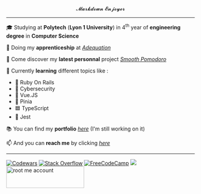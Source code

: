  <p align="center">  𝓜𝓪𝓻𝓴𝓭𝓸𝔀𝓷 𝓔𝓷𝓳𝓸𝔂𝓮𝓻 </p>
 
 ***
   
 
 
 🎓 Studying at **Polytech** (**Lyon 1 University**) in 4<sup>th</sup> year of **engineering degree** in **Computer Science**  
 
 👔 Doing my **apprenticeship** at [*Adequation*](https://adequation.fr/) 


 💽 Come discover my **latest personnal** project [*Smooth Pomodoro*](https://github.com/NicolasGuruphat/smooth-pomodoro)

 🌱 Currently **learning** different topics like :
  - 💎 Ruby On Rails
  - 🦺 Cybersecurity
  - 👀 Vue.JS
  - 🍍 Pinia
  - 🟦 TypeScript
  - 🧪 Jest
   <!-- 
   - 🌬 TailWind
   - ⚛️ React
   - 🔴 Laravel
   - 🐘 PostgreSQL + 🦫 DBeaver
   - 🦊 GitLab CI/CD -->
     
📚 You can find my **portfolio** [*here*](https://nicolasguruphat.github.io/online-cv/) (I'm still working on it)  

📫 And you can **reach me** by clicking [*here*](mailto:nicolas.guruphat@gmail.com)  
 <!--
  
📃 You can also find my **Mardown CV** [*here*](https://github.com/NicolasGuruphat/CV)  

![My most used languages](https://github-readme-stats.vercel.app/api/top-langs?username=NicolasGuruphat&show_icons=true&count_private=true)
  -->

 ***
<a href="https://www.codewars.com/users/Nicolas%20Guruphat">![Codewars](https://img.shields.io/badge/Codewars-B1361E?style=for-the-badge&logo=codewars&logoColor=grey)</a>
<a href="https://stackoverflow.com/users/19390218/nicolas">![Stack Overflow](https://img.shields.io/badge/-Stackoverflow-FE7A16?style=for-the-badge&logo=stack-overflow&logoColor=white)</a>
<a href="https://www.freecodecamp.org/fcc5da83368-360b-4efd-a463-b4dec587e2c2">![FreeCodeCamp](https://img.shields.io/badge/Freecodecamp-%23123.svg?&style=for-the-badge&logo=freecodecamp&logoColor=green)</a>
<img src="https://komarev.com/ghpvc/?username=NicolasGuruphat&color=blue" />
<a href="https://www.root-me.org/NicolasGuruphat"><img width="208" height="58" src="https://www.root-me.org/IMG/logo/siteon0.svg?1637496509" alt="root me account" /></a>
<!--
<p align="center"><img height="40" src="https://www.codewars.com/users/Nicolas%20Guruphat/badges/small"></p>

<p align="center"><img src="https://stackoverflow.com/users/flair/19390218.png" width="208" height="58" alt="profile for Nicolas at Stack Overflow, Q&amp;A for professional and enthusiast programmers" title="profile for Nicolas at Stack Overflow, Q&amp;A for professional and enthusiast programmers"></a></p>
 
 <p align="center"><</p>
 

 -->
  <!--
***

```
### <p align="center">  Skills Map </p>

Legend :
- ✅ Well-developped skill
- 🚧 Still developping the skill

```mermaid
mindmap
root (MY SKILLS)
  Git
    ✅ Basic commands : clone, add, commit, push, pull
    ✅ Rebase and merge
    🚧 Cherry-pick

  Algorthimic
    Graph theory and corresponding algorithm
      Graph exploration
        Deep exploration
        Width exploration
    Sorting
  Scripting
    Databases manipulation
      Python + Psycopg2
  Web development
    HTML 
    CSS
      Stylus
      Taylwind
      Quasar 
        components
        Style classes
    Javascript
      Vue2
        Understanding of core concepts : store, router, computed, watchers, conditionnal rendering etc
        API calls w/ axios
      Vue3
        Composition API
        Unit testing w/ Jest
      React
      Angular
      Unit testing w/ Jasmine
    Typescript
      Transcompilation ?
  
  Databases
    DBeaver
      ✅ Creation and managment of databases
      ✅ Connection to remote and local databases
      ✅ Creation of data migration's tasks
    PostgreSQL
      PostGIS

  Network
    OSI model
    Protocoles
      HTTP 
      ARP
      TCP/IP
      UDP
      FTP
        Filezilla
    Routing
    Network cabling
      Switch, router
      Network card instalation and more widely PC assembly
      Raspberry pi local setup
  Cyber security
    MAC spoofing

  OS
    Linux
      Basic commands : grep, apt, file manipulation, Input redirection, etc
      Ubuntu
        Basic knowledge of the distribution
        Ubuntu budgie desktop environment
    Windows
      WSL2
  
  Markdown
    Mermaid lol
      Mind Map 
    Typora
    Obsidian
```
```
  -->
<!-- 
To put in the graph : 
- Raspberry pi
- Web server 
-->

